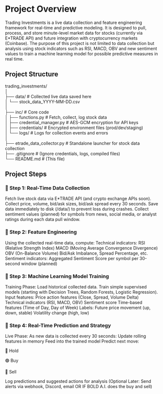 # Project Overview
Trading Investments is a live data collection and feature engineering framework for real-time and predictive modeling.
It is designed to pull, process, and store minute-level market data for stocks (currently via E*TRADE API) and future integration with cryptocurrency markets (Coinbase).
The purpose of this project is not limited to data collection but analysis using stock indicators such as RSI, MACD, OBV and new sentiment values to train a machine learning
model for possible predictive measures in real time.

## Project Structure
trading_investments/</br>
│</br>
├── data/                           # Collected live data saved here</br>
│   └── stock_data_YYYY-MM-DD.csv</br>
│</br>
├── inc/                            # Core code</br>
│   ├── functions.py                # Fetch, collect, log stock data</br>
│   ├── credential_manager.py       # AES-GCM encryption for API keys</br>
│   ├── credentials/                # Encrypted environment files (prod/dev/staging)</br>
│   └── logs/                       # Logs for collection events and errors</br>
│</br>
├── etrade_data_collector.py        # Standalone launcher for stock data collection</br>
├── .gitignore                      # (Ignore credentials, logs, compiled files)</br>
└── README.md                       # (This file)</br>

## Project Steps
<h3>🔵 Step 1: Real-Time Data Collection</h3>
Fetch live stock data via E*TRADE API (and crypto exchange APIs soon).
Collect price, volume, bid/ask sizes, bid/ask spread every 30 seconds.
Save data immediately to disk (/data/) to prevent loss during crashes.
Collect sentiment values (planned) for symbols from news, social media, or analyst ratings during each data pull window.

<h3>🔵 Step 2: Feature Engineering</h3>
Using the collected real-time data, compute:
Technical indicators:
RSI (Relative Strength Index)
MACD (Moving Average Convergence Divergence)
OBV (On-Balance Volume)
Bid/Ask Imbalance, Spread Percentage, etc.
Sentiment indicators:
Aggregated Sentiment Score per symbol per 30-second window (planned)

<h3>🔵 Step 3: Machine Learning Model Training</h3>
Training Phase:
Load historical collected data.
Train simple supervised models (starting with Decision Trees, Random Forests, Logistic Regression).
Input features:
Price action features (Close, Spread, Volume Delta)
Technical indicators (RSI, MACD, OBV)
Sentiment score
Time-based features (Time of Day, Day of Week)
Labels:
Future price movement (up, down, stable)
Volatility change (high, low)

<h3>🔵 Step 4: Real-Time Prediction and Strategy</h3>
Live Phase:
As new data is collected every 30 seconds:
Update rolling features in memory
Feed into the trained model
Predict next move:

🔵 Hold

🟢 Buy

🔴 Sell

Log predictions and suggested actions for analysis
(Optional Later: Send alerts via webhook, Discord, email OR IF BOLD A.I. does the buy and sell)